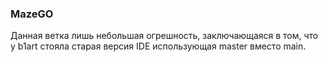 ### MazeGO
Данная ветка лишь небольшая огрешность, заключающаяся в том, что у b1art стояла старая версия IDE использующая master вместо main.
